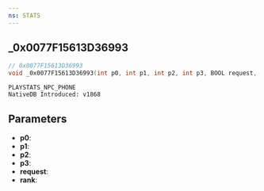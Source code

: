 ```yaml
---
ns: STATS
---
```

## _0x0077F15613D36993

```c
// 0x0077F15613D36993
void _0x0077F15613D36993(int p0, int p1, int p2, int p3, BOOL request, int rank);
```

```
PLAYSTATS_NPC_PHONE
NativeDB Introduced: v1868
```

## Parameters
* **p0**:
* **p1**:
* **p2**:
* **p3**:
* **request**: 
* **rank**: 

